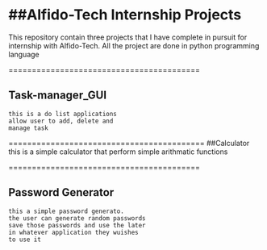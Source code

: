 ##Alfido-Tech Internship Projects
=================================

This repository contain three projects that 
I have complete in pursuit for internship 
with Alfido-Tech. All the project are done
in python programming language

=========================================

## Task-manager_GUI
    this is a do list applications
    allow user to add, delete and 
    manage task
==========================================
##Calculator
    this is a simple calculator that
perform simple arithmatic functions

=========================================

## Password Generator
    this a simple password generato.
    the user can generate random passwords
    save those passwords and use the later
    in whatever application they wuishes 
    to use it




